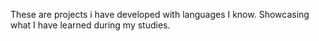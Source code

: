 These are projects i have developed with languages I know. Showcasing what I have learned during my studies.
